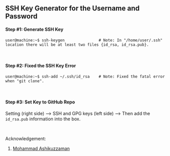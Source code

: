 ## SSH Key Generator for the Username and Password

#### Step #1: Generate SSH Key
```console
user@machine:~$ ssh-keygen               # Note: In "/home/user/.ssh" location there will be at least two files {id_rsa, id_rsa.pub}.
```

&nbsp;
&nbsp;


#### Step #2: Fixed the SSH Key Error
```console
user@machine:~$ ssh-add ~/.ssh/id_rsa    # Note: Fixed the fatal error when "git clone".
```


&nbsp;
&nbsp;

#### Step #3: Set Key to GitHub Repo
Setting (right side) --> SSH and GPG keys (left side) --> Then add the `id_rsa.pub` information into the box.

&nbsp;
&nbsp;
&nbsp;
&nbsp;

Acknowledgement:
1. [Mohammad Ashikuzzaman](https://github.com/ashikuzzaman-ar/)
